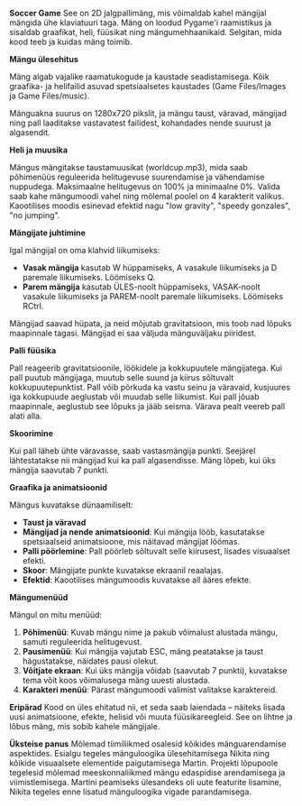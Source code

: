 **Soccer Game**
See on 2D jalgpallimäng, mis võimaldab kahel mängijal mängida ühe klaviatuuri taga. Mäng on loodud Pygame'i raamistikus ja sisaldab graafikat, heli, füüsikat ning mängumehhaanikaid. Selgitan, mida kood teeb ja kuidas mäng toimib.

**Mängu ülesehitus**

Mäng algab vajalike raamatukogude ja kaustade seadistamisega. Kõik graafika- ja helifailid asuvad spetsiaalsetes kaustades (Game Files/Images ja Game Files/music).

Mänguakna suurus on 1280x720 pikslit, ja mängu taust, väravad, mängijad ning pall laaditakse vastavatest failidest, kohandades nende suurust ja algasendit.

**Heli ja muusika**

Mängus mängitakse taustamuusikat (worldcup.mp3), mida saab põhimenüüs reguleerida helitugevuse suurendamise ja vähendamise nuppudega. Maksimaalne helitugevus on 100% ja minimaalne 0%. Valida saab kahe mängumoodi vahel ning mõlemal poolel on 4 karakterit valikus.
Kaootilises moodis esinevad efektid nagu "low gravity", "speedy gonzales", "no jumping".

**Mängijate juhtimine**

Igal mängijal on oma klahvid liikumiseks:

- **Vasak mängija** kasutab W hüppamiseks, A vasakule liikumiseks ja D paremale liikumiseks. Löömiseks Q.
- **Parem mängija** kasutab ÜLES-noolt hüppamiseks, VASAK-noolt vasakule liikumiseks ja PAREM-noolt paremale liikumiseks. Löömiseks RCtrl.

Mängijad saavad hüpata, ja neid mõjutab gravitatsioon, mis toob nad lõpuks maapinnale tagasi. Mängijad ei saa väljuda mänguväljaku piiridest.

**Palli füüsika**

Pall reageerib gravitatsioonile, löökidele ja kokkupuutele mängijatega. Kui pall puutub mängijaga, muutub selle suund ja kiirus sõltuvalt kokkupuutepunktist. Pall võib põrkuda ka vastu seinu ja väravaid, kusjuures iga kokkupuude aeglustab või muudab selle liikumist. Kui pall jõuab maapinnale, aeglustub see lõpuks ja jääb seisma. Värava pealt veereb pall alati alla.

**Skoorimine**

Kui pall läheb ühte väravasse, saab vastasmängija punkti. Seejärel lähtestatakse nii mängijad kui ka pall algasendisse. Mäng lõpeb, kui üks mängija saavutab 7 punkti.

**Graafika ja animatsioonid**

Mängus kuvatakse dünaamiliselt:

- **Taust ja väravad**
- **Mängijad ja nende animatsioonid**: Kui mängija lööb, kasutatakse spetsiaalseid animatsioone, mis näitavad mängijat löömas.
- **Palli pöörlemine**: Pall pöörleb sõltuvalt selle kiirusest, lisades visuaalset efekti.
- **Skoor**: Mängijate punkte kuvatakse ekraanil reaalajas.
- **Efektid**: Kaootilises mängumoodis kuvatakse all ääres efekte. 

**Mängumenüüd**

Mängul on mitu menüüd:

1. **Põhimenüü**: Kuvab mängu nime ja pakub võimalust alustada mängu, samuti reguleerida helitugevust.
2. **Pausimenüü**: Kui mängija vajutab ESC, mäng peatatakse ja taust hägustatakse, näidates pausi olekut.
3. **Võitjate ekraan**: Kui üks mängija võidab (saavutab 7 punkti), kuvatakse tema võit koos võimalusega mäng uuesti alustada.
4. **Karakteri menüü**: Pärast mängumoodi valimist valitakse karaktereid.

**Eripärad**
Kood on üles ehitatud nii, et seda saab laiendada – näiteks lisada uusi animatsioone, efekte, helisid või muuta füüsikareegleid. See on lihtne ja lõbus mäng, mis sobib kahele mängijale.

**Üksteise panus**
Mõlemad tiimiliikmed osalesid kõikides mänguarendamise aspektides. Esialgu tegeles mänguloogika ülesehitamisega Nikita ning kõikide visuaalsete elementide paigutamisega Martin. Projekti lõpupoole tegelesid mõlemad meeskonnaliikmed mängu edaspidise arendamisega ja viimistlemisega. 
Martini peamiseks ülesandeks oli uute featurite lisamine, Nikita tegeles enne lisatud mänguloogika vigade parandamisega.
